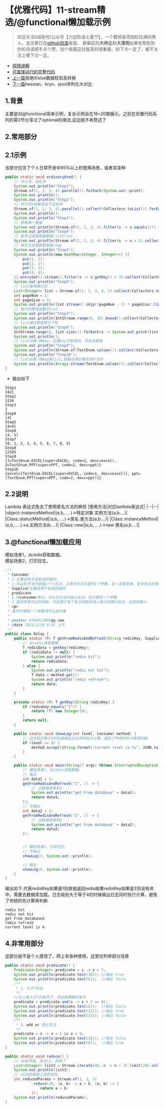 # 【优雅代码】11-stream精选/@functional懒加载示例
> 欢迎关注b站账号/公众号【六边形战士夏宁】，一个要把各项指标拉满的男人。该文章已在[github目录](https://github.com/edanlx/SealBook/blob/master/catalogue/wechat.md)收录。
屏幕前的**大帅比**和**大漂亮**如果有帮助到你的话请顺手点个赞、加个收藏这对我真的很重要。别下次一定了，都不关注上哪下次一定。
* [视频讲解](https://www.bilibili.com/video/BV1pT4y1m7vo)  
* [可直接运行的完整代码](https://github.com/edanlx/TechingCode/tree/master/demoGrace/src/main/java/com/example/demo/lesson/grace/stream) 
* [上一篇](https://github.com/edanlx/SealBook/blob/master/01graceCode/10front.md)拒绝if/else数据校验及转换
* [下一篇](https://github.com/edanlx/SealBook/blob/master/01graceCode/12serialize.md)hessian、kryo、json序列化大对比

## 1.背景
主要是对@functional简单示例，复杂示例会在18~20期展示。之前在优雅代码系列的第3节分享过了optional的用法,这边就不再赘述了
## 2.常用部分
## 2.1示例
该部分包含了个人日常开发中95%以上的使用场景，或者其变种
```java
public static void ordinaryUsed() {
    // 并行流，会乱序
    System.out.println("Step1");
    Stream.of(1, 2, 3, 4).parallel().forEach(System.out::print);
    System.out.println();
    System.out.println("Step2");
    // 并行流+收集保证不会乱序
    Stream.of(1, 2, 3, 4).parallel().collect(Collectors.toList()).forEach(System.out::print);
    System.out.println();
    System.out.println("Step3");
    // 获取唯一数据
    System.out.println(Stream.of(1, 2, 3, 4).filter(s -> s.equals(1)).findAny().get());
    System.out.println("Step4");
    // 条件过滤获取新数据-list/set
    System.out.println(Stream.of(1, 2, 3, 4).filter(s -> s > 3).collect(Collectors.toList()));
    // 条件过滤获取新数据-map
    System.out.println("Step5");
    System.out.println(new HashMap<Integer, Integer>() {{
        put(1, 1);
        put(2, 2);
        put(3, 3);
        put(4, 4);
    }}.entrySet().stream().filter(s -> s.getKey() > 3).collect(Collectors.toMap(Map.Entry::getKey, Map.Entry::getValue)));
    System.out.println("Step6");
    // list做物理分页
    List<Integer> list = Stream.of(1, 2, 3, 4, 5).collect(Collectors.toList());
    int pageNum = 2;
    int pageSize = 3;
    System.out.println(list.stream().skip((pageNum - 1) * pageSize).limit(pageSize).collect(Collectors.toList()));
    // 循环创建连续数字list
    System.out.println("Step7");
    System.out.println(IntStream.range(0, 10).boxed().collect(Collectors.toList()));
    // list循环获取索引下标
    System.out.println("Step8");
    IntStream.range(0, list.size()).forEach(x -> System.out.print(list.get(x)));
    System.out.println();
    // list对象-转map，注意key不能相同，否则会报错
    System.out.println("Step9");
    System.out.println(Stream.of(TestEnum.values()).collect(Collectors.toMap(TestEnum::getCode, s -> s)));
    System.out.println("Step10");
    // list对象-转map嵌list,根据选择的属性进行合并
    System.out.println(Arrays.stream(TestEnum.values()).collect(Collectors.groupingBy(TestEnum::getDesc)));
}
```
* 输出如下
```text
Step1
3421
Step2
1234
Step3
1
Step4
[4]
Step5
{4=4}
Step6
[4, 5]
Step7
[0, 1, 2, 3, 4, 5, 6, 7, 8, 9]
Step8
12345
Step9
{1=TestEnum.EXCEL(super=EXCEL, code=1, desc=excel), 2=TestEnum.PPT(super=PPT, code=2, desc=ppt)}
Step10
{excel=[TestEnum.EXCEL(super=EXCEL, code=1, desc=excel)], ppt=[TestEnum.PPT(super=PPT, code=2, desc=ppt)]}
```
## 2.2说明
Lambda 表达式免去了使用匿名方法的麻烦
|使用方法|对应lambda表达式|
|--|--|
|object::instanceMethod|(a,b,.....)->特定对象.实例方法(a,b....)|
|Class::statucMethod|(a,b,.....)->类名.类方法(a,b....)|
|Class::instanceMethod|(a,b,.....)->a.实例方法(b....)|
|Class::new|(a,b,.....)->new 类名(a,b....)|

## 3.@functional懒加载应用

模拟场景1，从redis获取数据。  
模拟场景2，打印日志。
```java
/**
 * Consumer ：
 * 1.主要适用于没有返回值的,
 * 2.可以在方法内部抽1个小方法，注意该方法只能传1个参数，且一定要简单，复杂的话还是直接抽方法，仅仅是处理代码重复问题
 * Supplier主要适用于有返回值的
 * predicate
 * 1.和consumer类似，可以在方法内抽小方法，也只接受一个参数
 * 2.接受传参方式的判断，可应用于多个复杂判断拆成小单元时再行组合，应用场景少
 * <p>
 * 虽然只接收一个参数但可以是对象
 *
 * @author 876651109@qq.com
 * @date 2021/2/10 9:25 上午
 */
public class Delay {
    public static <T> T getFromRedisAndRefresh(String redisKey, Supplier<T> method) {
        // 从redis获取数据
        T redisData = getKey(redisKey);
        if (redisData != null) {
            System.out.println("redis hit");
            return redisData;
        } else {
            System.out.println("redis not hit");
            T data = method.get();
            System.out.println("redis refresh");
            return data;
        }
    }

    private static <T> T getKey(String redisKey) {
        if (redisKey.equals("1")) {
            return (T) new Integer(0);
        }
        return null;
    }

    public static void showLog(int level, Consumer method) {
        // 日志级别等于3的时候输出日志同时执行计算，避免了传统的先计算再判断
        if (level >= 4) {
            method.accept(String.format("current level is %s", JSON.toJSONString(level)));
        }
    }

    public static void main(String[] args) throws InterruptedException {
        // 模拟场景1，从redis获取数据。 
        // 输出
        int data1 = 1;
        getFromRedisAndRefresh("1", () -> {
            // 从数据库拿到1
            System.out.println("get From database" + data1);
            return data1;
        });
        // 不输出
        int data2 = 2;
        getFromRedisAndRefresh("2", () -> {
            // 从数据库拿到2
            System.out.println("get From database" + data2);
            return data2;
        });


        // 模拟场景2，打印日志。
        // 不输出
        showLog(3, System.out::println);

        // 输出
        showLog(4, System.out::println);
    }
}
```
输出如下,代表redisKey如果是1则直接返回redis结果redisKey如果是2则没有命中，需要去数据库加载。日志级别大于等于4的时候输出日志同时执行计算，避免了传统的先计算再判断
```text
redis hit
redis not hit
get From database2
redis refresh
current level is 4
```

## 4.非常用部分
这部分就不是个人感悟了，网上有各种使用，这里仅列举部分场景
```java
public static void predicate() {
    Predicate<Integer> predicate = x -> x > 7;
    System.out.println(predicate.test(10)); //输出 true
    System.out.println(predicate.test(6));  //输出 fasle
    /**
     * 2、大于7并且
     */
    //在上面大于7的条件下，添加是偶数的条件
    predicate = predicate.and(x -> x % 2 == 0);
    System.out.println(predicate.test(6));  //输出 fasle
    System.out.println(predicate.test(12)); //输出 true
    System.out.println(predicate.test(13)); //输出 fasle
    /**
     * 3、add or 简化写法
     */
    predicate = x -> x > 5 && x < 9;
    System.out.println(predicate.test(10)); //输出 false
    System.out.println(predicate.test(6));  //输出 true
}

public static void reduce() {
    // 从40开始，迭代+2，共20个
    List<Integer> list3 = Stream.iterate(40, n -> n + 2).limit(20).collect(Collectors.toList());
    System.out.println(list3);
    // 从10的基础上全部相加
    int reducedParams = Stream.of(1, 2, 3)
            .reduce(10, (a, b) -> a + b, (a, b) -> {
                return a + b;
            });
    System.out.println(reducedParams);
}
```